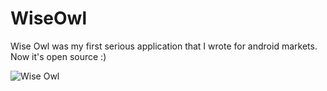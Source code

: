 # WiseOwl

Wise Owl was my first serious application that I wrote for android markets. Now it's open source :)

![Wise Owl](http://coursio.ir/wp-content/uploads/2016/11/corporation.rabbit.games_.true_or_false.png)
